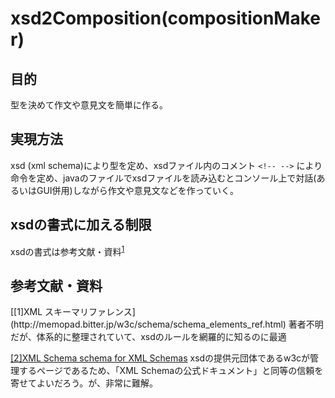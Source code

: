 # xsd2Composition(compositionMaker)

## 目的
型を決めて作文や意見文を簡単に作る。

## 実現方法
xsd (xml schema)により型を定め、xsdファイル内のコメント `<!-- -->` により命令を定め、javaのファイルでxsdファイルを読み込むとコンソール上で対話(あるいはGUI併用)しながら作文や意見文などを作っていく。

## xsdの書式に加える制限
xsdの書式は参考文献・資料<sup>[1](readme.md#ref1)</sup>




## 参考文献・資料

<span id="ref1">
[[1]XML スキーマリファレンス](http://memopad.bitter.jp/w3c/schema/schema_elements_ref.html)
著者不明だが、体系的に整理されていて、xsdのルールを網羅的に知るのに最適
</span>


[[2]XML Schema schema for XML Schemas](https://www.w3.org/2001/XMLSchema.xsd)
xsdの提供元団体であるw3cが管理するページであるため、「XML Schemaの公式ドキュメント」と同等の信頼を寄せてよいだろう。が、非常に難解。
